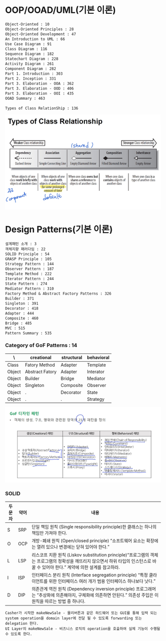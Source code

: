 # OOP/OOAD/UML(기본 이론)
```
Object-Oriented : 10
Object-Oriented Principles : 28
Object-Oriented Development : 47
An Introduction to UML : 66
Use Case Diagram : 91
Class Diagram : 116
Sequence Diagram : 182
Statechart Diagram : 228
Activity Diagram : 261
Component Diagram : 282
Part 1. Introduction : 303
Part 2. Inception : 331
Part 3. Elaboration - OOA : 362
Part 3. Elaboration - OOD : 406
Part 3. Elaboration - OOI : 435
OOAD Summary : 463

Types of Class RelationShip : 136
```

![enter image description here](https://github.com/myBabyGrand/class-fastcapmus_cs_online_challenge/blob/main/images/typesOfClassRelationship.jpg?raw=true)

# Design Patterns(기본 이론)
```
설계패턴 소개 : 3
객체지향 패러다임 : 22
SOLID Principle : 54
GRASP Principle : 105
Strategy Pattern : 144
Observer Pattern : 187
Template Method : 222
Iterator Pattern : 244
State Pattern : 274
Mediator Pattern : 310
Factory Method & Abstract Factory Patterns : 326
Builder : 371
Singleton : 391
Decorator : 418
Adapter : 444
Composite : 460
Bridge : 485
MVC : 515
Pattern Summary : 535
```

### Category of GoF Patterns : 14
\ | creational | structural | behavioral
---|---|---|---
Class|Fatory Method | Adapter | Template
Object | Abstract Fatory|Adapter | Interator
Object | Builder|Bridge | Mediator
Object | Singleton|Composite| Observer
Object | .|Decorator| State
Object | .|.| Strategy

![](/img/100.jpg)




### SOLID
두문자 | 약어 |내용
---|---|---
S	|SRP	|단일 책임 원칙 (Single responsibility principle)한 클래스는 하나의 책임만 가져야 한다.
O	|OCP	|개방-폐쇄 원칙 (Open/closed principle) “소프트웨어 요소는 확장에는 열려 있으나 변경에는 닫혀 있어야 한다.”
L	|LSP	|리스코프 치환 원칙 (Liskov substitution principle)“프로그램의 객체는 프로그램의 정확성을 깨뜨리지 않으면서 하위 타입의 인스턴스로 바꿀 수 있어야 한다.” 계약에 의한 설계를 참고하라.
I	|ISP	|인터페이스 분리 원칙 (Interface segregation principle) “특정 클라이언트를 위한 인터페이스 여러 개가 범용 인터페이스 하나보다 낫다.”
D	|DIP	|의존관계 역전 원칙 (Dependency inversion principle) 프로그래머는 “추상화에 의존해야지, 구체화에 의존하면 안된다.” 의존성 주입은 이 원칙을 따르는 방법 중 하나다.

```
Casher가 시작한 makeNewSale - 물리버튼과 같은 하드웨어 또는 GUI를 통해 입력 되는 system operation을 domain layer에 전달 될 수 있도록 forwarding 또는 delegation 한다.
UI Layer의 makeNewSale - 비즈니스 로직의 operation을 호출하여 실제 기능이 수행될 수 있도록 한다.
```
<!--stackedit_data:
eyJoaXN0b3J5IjpbNDY2NjQyNDhdfQ==
-->